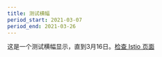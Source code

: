 ```yaml
---
title: 测试横幅
period_start: 2021-03-07
period_end: 2021-03-26
---
```

[comment]: <> (TODO: Replace placeholder and change periods if needed or remove file)

这是一个测试横幅显示，直到3月16日。[检查 Istio 页面](https://www.istio.io)